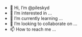 - 👋 Hi, I’m @pileskyd
- 👀 I’m interested in ...
- 🌱 I’m currently learning ...
- 💞️ I’m looking to collaborate on ...
- 📫 How to reach me ...

<!---
pileskyd/pileskyd is a ✨ special ✨ repository because its `README.md` (this file) appears on your GitHub profile.
You can click the Preview link to take a look at your changes.
--->
